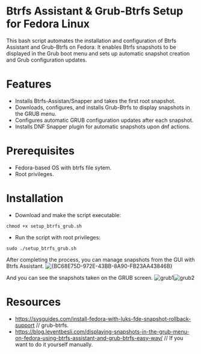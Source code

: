 # Btrfs Assistant & Grub-Btrfs Setup for Fedora Linux

This bash script automates the installation and configuration of Btrfs Assistant and Grub-Btrfs on Fedora. It enables Btrfs snapshots to be displayed in the Grub boot menu and sets up automatic snapshot creation and Grub configuration updates.

# Features
- Installs Btrfs-Assistan/Snapper and takes the first root snapshot.
- Downloads, configures, and installs Grub-Btrfs to display snapshots in the GRUB menu.
- Configures automatic GRUB configuration updates after each snapshot.
- Installs DNF Snapper plugin for automatic snapshots upon dnf actions.

# Prerequisites
- Fedora-based OS with btrfs file sytem.
- Root privileges.
  
# Installation
- Download and make the script executable:

```
chmod +x setup_btrfs_grub.sh
```

- Run the script with root privileges:

```
sudo ./setup_btrfs_grub.sh
```

After completing the process, you can manage snapshots from the GUI with Btrfs Assistant.
![{BC68E75D-972E-43BB-8A90-FB23AA43846B}](https://github.com/user-attachments/assets/7db1c2e2-04d6-4a85-a66f-bffbb5d11b01)

And you can see the snapshots taken on the GRUB screen.
![grub1](https://github.com/user-attachments/assets/5af97ca0-4c73-45cf-b4df-daf7355cf3e0)![grub2](https://github.com/user-attachments/assets/229fd63c-91c2-49dc-916e-97d2d6ed3c82)

# Resources
- https://sysguides.com/install-fedora-with-luks-fde-snapshot-rollback-support // grub-btrfs.
- https://blog.leventbesli.com/displaying-snapshots-in-the-grub-menu-on-fedora-using-btrfs-assistant-and-grub-btrfs-easy-way/ // If you want to do it yourself manually.



